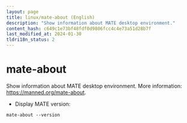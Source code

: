 ```yaml
---
layout: page
title: linux/mate-about (English)
description: "Show information about MATE desktop environment."
content_hash: c649c1e73bf48fdf0d9806fcc4c4e73a51d28b7f
last_modified_at: 2024-01-30
tldri18n_status: 2
---
```

# mate-about

Show information about MATE desktop environment.
More information: <https://manned.org/mate-about>.

- Display MATE version:

`mate-about --version`
